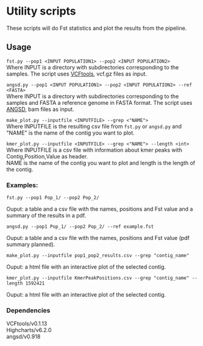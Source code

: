 # Utility scripts  
These scripts will do Fst statistics and plot the results from the pipeline.  

## Usage    
`fst.py --pop1 <INPUT POPULATION1> --pop2 <INPUT POPULATION2>`   
Where INPUT is a directory with subdirectories corresponding to the samples. The script uses [VCFtools](https://vcftools.github.io), vcf.gz files as input.   

`angsd.py --pop1 <INPUT POPULATION1> --pop2 <INPUT POPULATION2> --ref <FASTA>`  
Where INPUT is a directory with subdirectories corresponding to the samples and FASTA a reference genome in FASTA format. The script uses [ANGSD](https://github.com/ANGSD/angsd), bam files as input.  

`make_plot.py --inputfile <INPUTFILE> --grep <"NAME">`   
Where INPUTFILE is the resulting csv file from `fst.py` or `angsd.py` and "NAME" is the name of the contig you want to plot.  

`kmer_plot.py --inputfile <INPUTFILE> --grep <"NAME"> --length <int>`  
Where INPUTFILE is a csv file with information about kmer peaks with Contig,Position,Value as header.  
NAME is the name of the contig you want to plot and length is the length of the contig.
  
### Examples:  
`fst.py --pop1 Pop_1/ --pop2 Pop_2/`   

Ouput: a table and a csv file with the names, positions and Fst value and a summary of the results in a pdf.  

`angsd.py --pop1 Pop_1/ --pop2 Pop_2/ --ref example.fst`  

Ouput: a table and a csv file with the names, positions and Fst value (pdf summary planned).

`make_plot.py --inputfile pop1_pop2_results.csv --grep "contig_name"`   

Ouput: a html file with an interactive plot of the selected contig.  

`kmer_plot.py --inputfile KmerPeakPositions.csv --grep "contig_name" --length 1592421`  

Ouput: a html file with an interactive plot of the selected contig.   


### Dependencies  
VCFtools/v0.1.13   
Highcharts/v6.2.0   
angsd/v0.918  

